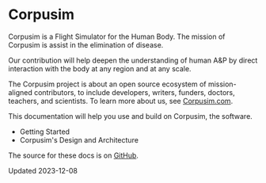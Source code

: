 # Corpusim

Corpusim is a Flight Simulator for the Human Body. The mission of Corpusim is assist in the elimination of disease. 

Our contribution will help deepen the understanding of human A&P by direct interaction with the body at any region and at any scale.

The Corpusim project is about an open source ecosystem of mission-aligned contributors, to include developers, writers, funders, doctors, teachers, and scientists. To learn more about us, see [Corpusim.com](https://corpusim.com).

This documentation will help you use and build on Corpusim, the software. 

- Getting Started
- Corpusim's Design and Architecture




The source for these docs is on [GitHub](https://github.com/Corpusim/corpusim-docs).

Updated 2023-12-08